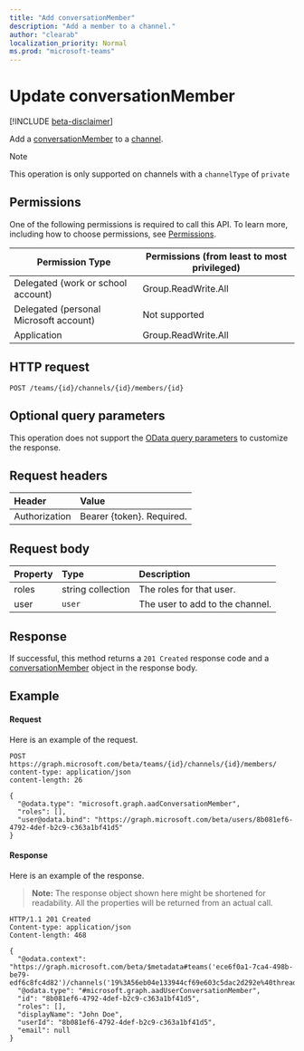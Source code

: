 ```yaml
---
title: "Add conversationMember"
description: "Add a member to a channel."
author: "clearab"
localization_priority: Normal
ms.prod: "microsoft-teams"
---
```


# Update conversationMember

[!INCLUDE [beta-disclaimer](../../includes/private-preview-disclaimer.md)]

Add a [conversationMember](../resources/conversationmember.md) to a [channel](../resources/channel.md).

> [!NOTE]
>This operation is only supported on channels with a `channelType` of `private`

## Permissions

One of the following permissions is required to call this API. To learn more, including how to choose permissions, see [Permissions](/graph/permissions-reference).

|Permission Type|Permissions (from least to most privileged)|
|---------|-------------|
|Delegated (work or school account)|Group.ReadWrite.All|
|Delegated (personal Microsoft account)|Not supported|
|Application|Group.ReadWrite.All|

## HTTP request
<!-- { "blockType": "ignored"} -->
```http
POST /teams/{id}/channels/{id}/members/{id}
```

## Optional query parameters

This operation does not support the [OData query parameters](/graph/query-parameters) to customize the response.

## Request headers

| Header       | Value |
|:---------------|:--------|
| Authorization  | Bearer {token}. Required.  |

## Request body

| Property	   | Type	|Description|
|:---------------|:--------|:----------|
|roles|string collection|The roles for that user.|
|user|`user`|The user to add to the channel.|

## Response

If successful, this method returns a `201 Created` response code and a [conversationMember](../resources/conversationmember.md) object in the response body.

## Example

#### Request

Here is an example of the request.
<!-- {
  "blockType": "request",
  "name": "create_conversation_member"
} -->
```http
POST https://graph.microsoft.com/beta/teams/{id}/channels/{id}/members/
content-type: application/json
content-length: 26

{
  "@odata.type": "microsoft.graph.aadConversationMember",
  "roles": [],
  "user@odata.bind": "https://graph.microsoft.com/beta/users/8b081ef6-4792-4def-b2c9-c363a1bf41d5"
}
```

#### Response

Here is an example of the response.

>**Note:** The response object shown here might be shortened for readability. All the properties will be returned from an actual call.
<!-- {
  "blockType": "response",
  "truncated": true,
  "@odata.type": "microsoft.graph.conversationMember"
} -->
```http
HTTP/1.1 201 Created
Content-type: application/json
Content-length: 468

{
  "@odata.context": "https://graph.microsoft.com/beta/$metadata#teams('ece6f0a1-7ca4-498b-be79-edf6c8fc4d82')/channels('19%3A56eb04e133944cf69e603c5dac2d292e%40thread.skype')/members/microsoft.graph.aadUserConversationMember/$entity",
  "@odata.type": "#microsoft.graph.aadUserConversationMember",
  "id": "8b081ef6-4792-4def-b2c9-c363a1bf41d5",
  "roles": [],
  "displayName": "John Doe",
  "userId": "8b081ef6-4792-4def-b2c9-c363a1bf41d5",
  "email": null
}
```